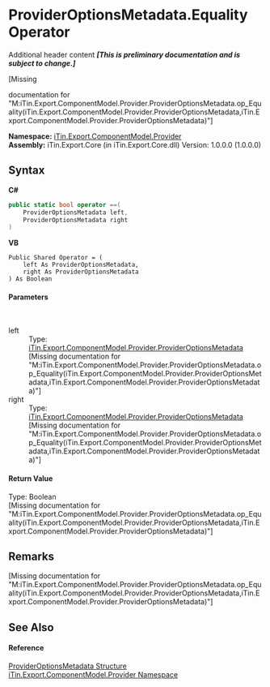 # ProviderOptionsMetadata.Equality Operator 
Additional header content _**\[This is preliminary documentation and is subject to change.\]**_

\[Missing <summary> documentation for "M:iTin.Export.ComponentModel.Provider.ProviderOptionsMetadata.op_Equality(iTin.Export.ComponentModel.Provider.ProviderOptionsMetadata,iTin.Export.ComponentModel.Provider.ProviderOptionsMetadata)"\]

**Namespace:**&nbsp;<a href="723a96b5-5779-2554-cf17-05149bfcb802">iTin.Export.ComponentModel.Provider</a><br />**Assembly:**&nbsp;iTin.Export.Core (in iTin.Export.Core.dll) Version: 1.0.0.0 (1.0.0.0)

## Syntax

**C#**<br />
``` C#
public static bool operator ==(
	ProviderOptionsMetadata left,
	ProviderOptionsMetadata right
)
```

**VB**<br />
``` VB
Public Shared Operator = ( 
	left As ProviderOptionsMetadata,
	right As ProviderOptionsMetadata
) As Boolean
```


#### Parameters
&nbsp;<dl><dt>left</dt><dd>Type: <a href="153c6c4f-d6fc-429b-f73e-0f2d08841cf1">iTin.Export.ComponentModel.Provider.ProviderOptionsMetadata</a><br />\[Missing <param name="left"/> documentation for "M:iTin.Export.ComponentModel.Provider.ProviderOptionsMetadata.op_Equality(iTin.Export.ComponentModel.Provider.ProviderOptionsMetadata,iTin.Export.ComponentModel.Provider.ProviderOptionsMetadata)"\]</dd><dt>right</dt><dd>Type: <a href="153c6c4f-d6fc-429b-f73e-0f2d08841cf1">iTin.Export.ComponentModel.Provider.ProviderOptionsMetadata</a><br />\[Missing <param name="right"/> documentation for "M:iTin.Export.ComponentModel.Provider.ProviderOptionsMetadata.op_Equality(iTin.Export.ComponentModel.Provider.ProviderOptionsMetadata,iTin.Export.ComponentModel.Provider.ProviderOptionsMetadata)"\]</dd></dl>

#### Return Value
Type: Boolean<br />\[Missing <returns> documentation for "M:iTin.Export.ComponentModel.Provider.ProviderOptionsMetadata.op_Equality(iTin.Export.ComponentModel.Provider.ProviderOptionsMetadata,iTin.Export.ComponentModel.Provider.ProviderOptionsMetadata)"\]

## Remarks
\[Missing <remarks> documentation for "M:iTin.Export.ComponentModel.Provider.ProviderOptionsMetadata.op_Equality(iTin.Export.ComponentModel.Provider.ProviderOptionsMetadata,iTin.Export.ComponentModel.Provider.ProviderOptionsMetadata)"\]

## See Also


#### Reference
<a href="153c6c4f-d6fc-429b-f73e-0f2d08841cf1">ProviderOptionsMetadata Structure</a><br /><a href="723a96b5-5779-2554-cf17-05149bfcb802">iTin.Export.ComponentModel.Provider Namespace</a><br />